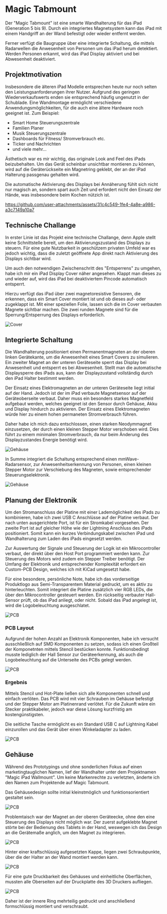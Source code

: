 # Magic Tabmount

Der "Magic Tabmount" ist eine smarte Wandhalterung für das iPad (Generation 5 bis 9). Durch ein integriertes Magnetsystem kann das iPad mit einem Handgriff an der Wand befestigt oder wieder entfernt werden.

Ferner verfügt die Baugruppe über eine integrierte Schaltung, die mittels Radarwellen die Anwesenheit von Personen um das iPad herum detektiert. Werden Personen erkannt, wird das iPad Display aktiviert und bei Abwesenheit deaktiviert.

## Projektmotivation

Insbesondere die älteren iPad Modelle entsprechen heute nur noch selten den Leistungsanforderungen ihrer Nutzer. Aufgrund des geringen Wiederverkaufswerts enden sie entsprechend häufig ungenutzt in der Schublade. Eine Wandmontage ermöglicht verschiedene Anwendungsmöglichkeiten, für die auch eine ältere Hardware noch geeignet ist. Zum Beispiel:

- Smart Home Steuerungszentrale
- Familien Planer
- Musik Steuerungszentrale
- Dashboards für Fitness/ Stromverbrauch etc.
- Ticker und Nachrichten
- und viele mehr...

Ästhetisch war es mir wichtig, das originale Look and Feel des iPads beizubehalten. Um das Gerät scheinbar unsichtbar montieren zu können, wird auf die Geräterückseite ein Magnetring geklebt, der an der iPad Halterung passgenau gehalten wird.

Die automatische Aktivierung des Displays bei Annäherung fühlt sich nicht nur magisch an, sondern spart auch Zeit und erfordert nicht den Einsatz der Hände, was insbesondere beim Kochen nützich ist.

https://github.com/user-attachments/assets/31c4c549-1fe4-4a8e-a986-a3c7149a10a7

## Technische Challange

In erster Linie ist das Projekt eine technische Challange, denn Apple stellt keine Schnittstelle bereit, um den Aktivierungszustand des Displays zu steuern. Für eine gute Nutzbarkeit in geschützem privaten Umfeld war es jedoch wichtig, dass die zuletzt geöffnete App direkt nach Aktivierung des Displays sichtbar wird.

Um auch den notwendigen Zwischenschritt des "Entsperrens" zu umgehen, habe ich mir ein iPad Display Cover näher angesehen. Klappt man dieses zu und wieder auf, wird das iPad bei deaktiviertem Pincode automatisch entsperrt.

Hierzu verfügt das iPad über zwei magnetoresistive Sensoren, die erkennen, dass ein Smart Cover montiert ist und ob dieses auf- oder zugeklappt ist. Mit einer speziellen Folie, lassen sich die im Cover verbauten Magnete sichtbar machen. Die zwei runden Magnete sind für die Sperrung/Entsperrung des Displays erforderlich.

![Cover](Readme/cover_1.jpg)

## Integrierte Schaltung

Die Wandhalterung positioniert einen Permanentmagneten an der oberen linken Gerätekante, um die Anwesenheit eines Smart Covers zu simulieren. Ein zweiter Magnet an der unteren Geräteseite sperrt das Display bei Anwesenheit und entsperrt es bei Abwesenheit. Stellt man die automatische Displaysperre des iPads aus, kann der Displayzustand vollständig durch den iPad Halter bestimmt werden.

Der Einsatz eines Elektromagneten an der unteren Geräteseite liegt initial auf der Hand. Jedoch ist der im iPad verbaute Magnetsensor auf der Geräteoberseite verbaut. Daher muss ein besonders starkes Magnetfeld aufgebaut werden, welches geeignet ist den Sensor durch Gehäuse, Akku und Display hindurch zu aktivieren. Der Einsatz eines Elektromagneten würde hier zu einem hohen permaneten Stromverbrauch führen.

Daher habe ich mich dazu entschlossen, einen starken Neodymmagnet einzusetzen, der durch einen kleinen Stepper Motor verschoben wird. Dies führt zu einem minimalen Stromverbrauch, da nur beim Änderung des Displayzustandes Energie benötigt wird.

![Gehäuse](Readme/housing_3.png)

In Summe integriert die Schaltung entsprechend einen mmWave-Radarsensor, zur Anwesenheitserkennung von Personen, einen kleinen Stepper Motor zur Verschiebung des Magneten, sowie entsprechender Steuerungselektronik.

![Gehäuse](Readme/housing_4.png)

## Planung der Elektronik

Um den Stromanschluss der Platine mit einer Lademöglichkeit des iPads zu kombinieren, habe ich zwei USB C Anschlüsse auf der Platine verbaut. Der nach unten ausgerichtete Port, ist für ein Stromkabel vorgesehen. Der zweite Port ist auf gleicher Höhe wie der Lightning Anschluss des iPads positioniert. Somit kann ein kurzes Verbindungskabel zwischen iPad und Wandhalterung zum Laden des iPads eingesetzt werden.

Zur Auswertung der Signale und Steuerung der Logik ist ein Mikrocontroller verbaut, der direkt über den Host Port programmiert werden kann. Zur Steuerung des Motors wird zudem ein Stepper Treiber benötigt. Der Umfang der Elektronik und entsprechender Komplexität erfordert ein Custom-PCB Design, welches ich mit KiCad umgesetzt habe.

Für eine besondere, persönliche Note, habe ich das vorderseitige Produktlogo aus Semi-Transparentem Material gedruckt, um es aktiv zu hinterleuchten. Somit integriert die Platine zusätzlich vier RGB LEDs, die über den Mikrocontroller gesteuert werden. Ein rückseitig verbauter Hall-Sensor prüft, ob das iPad anliegt, oder nicht. Sobald das iPad angelegt ist, wird die Logobeleuchtung ausgeschlatet.

![PCB](Readme/pcb_view_2.png)

### PCB Layout

Aufgrund der hohen Anzahl an Elektronik Komponenten, habe ich versucht ausschließlich auf SMD Komponenten zu setzen, sodass ich einen Großteil der Komponetnten mittels Stencil bestücken konnte. Funktionsbedingt musste lediglich der Hall Sensor zur Geräteerkennung, als auch die Logobeleuchtung auf die Unterseite des PCBs gelegt werden.

![PCB](Readme/pcb_view_1.png)

### Ergebnis

Mittels Stencil und Hot-Plate ließen sich alle Komponenten schnell und einfach verlöten. Das PCB wird mit vier Schrauben im Gehäuse befestigt und der Stepper Motor am Platinenrand verlötet. Für die Zukunft wäre ein Stecker praktikabeler, jedoch war diese Lösung kurzfristig am kostengünstigsten.

Die seitliche Tasche ermöglicht es ein Standard USB C auf Lightning Kabel einzurollen und das Gerät über einen Winkeladapter zu laden.

![PCB](Readme/result_1.png)

## Gehäuse

Während des Prototypings und ohne sonderlichen Fokus auf einen marketingtauglichen Namen, lief der Wandhalter unter dem Projektnamen "Magic iPad Wallmount". Um keine Markenrechte zu verletzten, änderte ich den Namen zum Projektende auf Magic Tabmount.

Das Gehäusedesign sollte initial kleinstmöglich und funktionsorientiert gestaltet sein.

![PCB](Readme/prototype_1.png)

Problemtaisch war der Magnet an der oberen Geräteecke, ohne den eine Steuerung des Displays nicht möglich war. Der zuerst aufgeklebte Magnet störte bei der Bedienung des Tablets in der Hand, weswegen ich das Design an die Gerätemaße anglich, um den Magnet zu integrieren.

![PCB](Readme/old_housing_2.jpeg)

Hinter einer kraftschlüssig aufgesetzten Kappe, liegen zwei Schraubpunkte, über die der Halter an der Wand montiert werden kann.

![PCB](Readme/setup_1.png)

Für eine gute Druckbarkeit des Gehäuses und einheitliche Oberflächen, mussten alle Oberseiten auf der Druckplatte des 3D Druckers aufliegen.

![PCB](Readme/setup_2.png)

Daher ist der innere Ring mehrteilig gedruckt und anschließend formschlüssig montiert und verschraubt.
